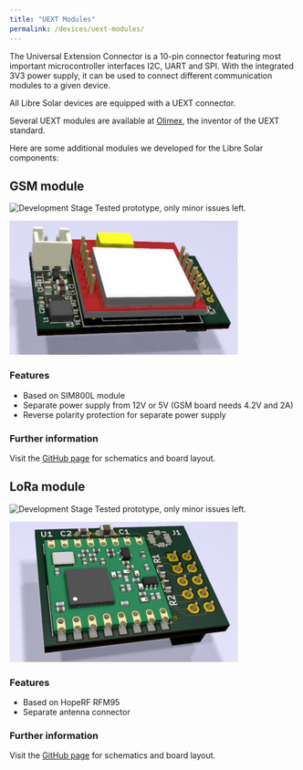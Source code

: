 ```yaml
---
title: "UEXT Modules"
permalink: /devices/uext-modules/
---
```


The Universal Extension Connector is a 10-pin connector featuring most important microcontroller interfaces I2C, UART and SPI. With the integrated 3V3 power supply, it can be used to connect different communication modules to a given device.

All Libre Solar devices are equipped with a UEXT connector.

Several UEXT modules are available at [Olimex](https://www.olimex.com/Products/Modules/UEXT/), the inventor of the UEXT standard.

Here are some additional modules we developed for the Libre Solar components:

## GSM module

![Development Stage](https://img.shields.io/badge/development%20stage-release%20candidate-yellow.svg) Tested prototype, only minor issues left.

![GSM communication module with UEXT connector](/images/UEXT_GSM_top.png)

### Features

- Based on SIM800L module
- Separate power supply from 12V or 5V (GSM board needs 4.2V and 2A)
- Reverse polarity protection for separate power supply

### Further information

Visit the [GitHub page](https://github.com/LibreSolar/UEXT_GSM) for schematics and board layout.


## LoRa module

![Development Stage](https://img.shields.io/badge/development%20stage-release%20candidate-yellow.svg) Tested prototype, only minor issues left.

![LoRa communication module with UEXT connector](/images/UEXT_LoRa.png)

### Features

- Based on HopeRF RFM95
- Separate antenna connector

### Further information

Visit the [GitHub page](https://github.com/LibreSolar/UEXT_LoRa) for schematics and board layout.

